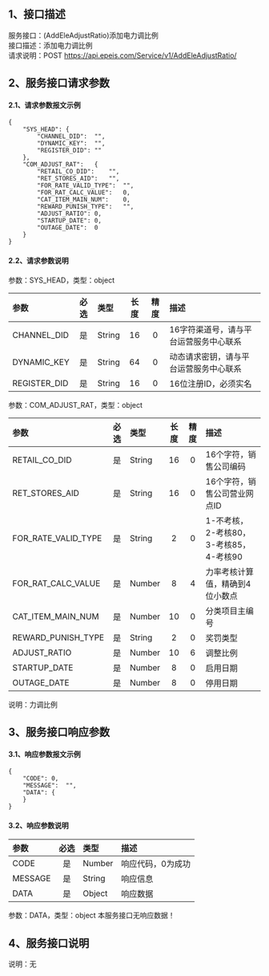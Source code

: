 ## 1、接口描述  
服务接口：(AddEleAdjustRatio)添加电力调比例  
接口描述：添加电力调比例  
请求说明：POST https://api.epeis.com/Service/v1/AddEleAdjustRatio/  
  
## 2、服务接口请求参数  
#### 2.1、请求参数报文示例  
~~~  
{
	"SYS_HEAD":	{
		"CHANNEL_DID":	"",
		"DYNAMIC_KEY":	"",
		"REGISTER_DID":	""
	},
	"COM_ADJUST_RAT":	{
		"RETAIL_CO_DID":	"",
		"RET_STORES_AID":	"",
		"FOR_RATE_VALID_TYPE":	"",
		"FOR_RAT_CALC_VALUE":	0,
		"CAT_ITEM_MAIN_NUM":	0,
		"REWARD_PUNISH_TYPE":	"",
		"ADJUST_RATIO":	0,
		"STARTUP_DATE":	0,
		"OUTAGE_DATE":	0
	}
}  
~~~  
#### 2.2、请求参数说明  
参数：SYS_HEAD，类型：object  
  
| 参数 | 必选 | 类型 | 长度 | 精度 | 描述 |  
| :----------------- | :----: | :-------- | :----: | :----: | :---------------- |  
| CHANNEL_DID | 是 | String | 16 | 0 | 16字符渠道号，请与平台运营服务中心联系 |  
| DYNAMIC_KEY | 是 | String | 64 | 0 | 动态请求密钥，请与平台运营服务中心联系 |  
| REGISTER_DID      |  是  | String   | 16 | 0 | 16位注册ID，必须实名 |  
  
参数：COM_ADJUST_RAT，类型：object  
  
| 参数              | 必选 | 类型     | 长度 | 精度 | 描述             |  
| :----------------- | :----: | :-------- | :----: | :----: | :---------------- |  
| RETAIL_CO_DID |  是  | String   | 16 | 0 | 16个字符，销售公司编码 |  
| RET_STORES_AID |  是  | String   | 16 | 0 | 16个字符，销售公司营业网点ID |  
| FOR_RATE_VALID_TYPE |  是  | String   | 2 | 0 | 1-不考核，2-考核80，3-考核85，4-考核90 |  
| FOR_RAT_CALC_VALUE |  是  | Number   | 8 | 4 | 力率考核计算值，精确到4位小数点 |  
| CAT_ITEM_MAIN_NUM |  是  | Number   | 10 | 0 | 分类项目主编号 |  
| REWARD_PUNISH_TYPE |  是  | String   | 2 | 0 | 奖罚类型 |  
| ADJUST_RATIO |  是  | Number   | 10 | 6 | 调整比例 |  
| STARTUP_DATE |  是  | Number   | 8 | 0 | 启用日期 |  
| OUTAGE_DATE |  是  | Number   | 8 | 0 | 停用日期 |  
  
说明：力调比例  
  
## 3、服务接口响应参数  
#### 3.1、响应参数报文示例  
~~~  
{
	"CODE":	0,
	"MESSAGE":	"",
	"DATA":	{
	}
}  
~~~  
#### 3.2、响应参数说明  
  
| 参数              | 必选 | 类型     | 描述             |  
| :----------------- | :----: | :-------- | :---------------- |  
| CODE | 是 | Number | 响应代码，0为成功 |  
| MESSAGE | 是 | String | 响应信息 |  
| DATA | 是 | Object | 响应数据 |  
  
参数：DATA，类型：object 本服务接口无响应数据！  
## 4、服务接口说明  
说明：无  
